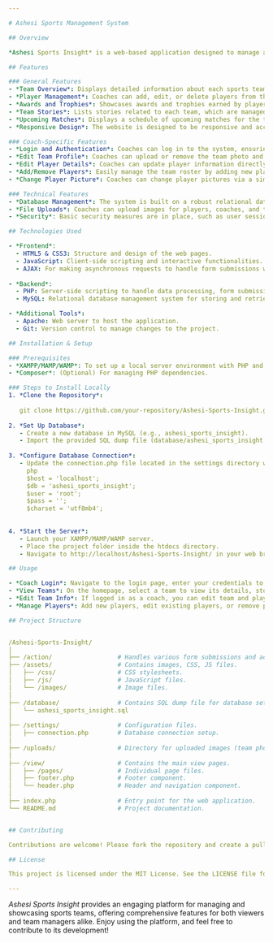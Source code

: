 ```yaml
---

# Ashesi Sports Management System

## Overview

*Ashesi Sports Insight* is a web-based application designed to manage and display information related to sports teams at Ashesi University. The platform allows users to view team statistics, player details, upcoming matches, awards, and related stories. Coaches can manage their team profiles, including editing player details, adding or removing players, and updating images.

## Features

### General Features
- *Team Overview*: Displays detailed information about each sports team, including the team name, coach, and a photo of the team.
- *Player Management*: Coaches can add, edit, or delete players from their teams. Each player profile includes fields for name, position, age, height, nationality, and image.
- *Awards and Trophies*: Showcases awards and trophies earned by players in each team.
- *Team Stories*: Lists stories related to each team, which are managed through the application.
- *Upcoming Matches*: Displays a schedule of upcoming matches for the team.
- *Responsive Design*: The website is designed to be responsive and accessible across various devices.

### Coach-Specific Features
- *Login and Authentication*: Coaches can log in to the system, ensuring that only authorized personnel can modify team data.
- *Edit Team Profile*: Coaches can upload or remove the team photo and update the coach's photo.
- *Edit Player Details*: Coaches can update player information directly from the interface.
- *Add/Remove Players*: Easily manage the team roster by adding new players or removing existing ones.
- *Change Player Picture*: Coaches can change player pictures via a simple form.

### Technical Features
- *Database Management*: The system is built on a robust relational database to manage teams, players, matches, stories, and trophies.
- *File Uploads*: Coaches can upload images for players, coaches, and teams, with proper handling of file storage.
- *Security*: Basic security measures are in place, such as user session management to prevent unauthorized access.

## Technologies Used

- *Frontend*:
  - HTML5 & CSS3: Structure and design of the web pages.
  - JavaScript: Client-side scripting and interactive functionalities.
  - AJAX: For making asynchronous requests to handle form submissions without page reloads.
  
- *Backend*:
  - PHP: Server-side scripting to handle data processing, form submissions, and interaction with the database.
  - MySQL: Relational database management system for storing and retrieving data.

- *Additional Tools*:
  - Apache: Web server to host the application.
  - Git: Version control to manage changes to the project.

## Installation & Setup

### Prerequisites
- *XAMPP/MAMP/WAMP*: To set up a local server environment with PHP and MySQL.
- *Composer*: (Optional) For managing PHP dependencies.

### Steps to Install Locally
1. *Clone the Repository*:
   
   git clone https://github.com/your-repository/Ashesi-Sports-Insight.git
   
2. *Set Up Database*:
   - Create a new database in MySQL (e.g., ashesi_sports_insight).
   - Import the provided SQL dump file (database/ashesi_sports_insight.sql) to set up the necessary tables and initial data.
   
3. *Configure Database Connection*:
   - Update the connection.php file located in the settings directory with your database credentials.
     php
     $host = 'localhost';
     $db = 'ashesi_sports_insight';
     $user = 'root';
     $pass = '';
     $charset = 'utf8mb4';
     
   
4. *Start the Server*:
   - Launch your XAMPP/MAMP/WAMP server.
   - Place the project folder inside the htdocs directory.
   - Navigate to http://localhost/Ashesi-Sports-Insight/ in your web browser.

## Usage

- *Coach Login*: Navigate to the login page, enter your credentials to access team management features.
- *View Teams*: On the homepage, select a team to view its details, stories, players, and more.
- *Edit Team Info*: If logged in as a coach, you can edit team and player details directly from the team overview page.
- *Manage Players*: Add new players, edit existing players, or remove players as necessary.

## Project Structure


/Ashesi-Sports-Insight/
│
├── /action/                  # Handles various form submissions and actions (e.g., logout).
├── /assets/                  # Contains images, CSS, JS files.
│   ├── /css/                 # CSS stylesheets.
│   ├── /js/                  # JavaScript files.
│   └── /images/              # Image files.
│
├── /database/                # Contains SQL dump file for database setup.
│   └── ashesi_sports_insight.sql
│
├── /settings/                # Configuration files.
│   ├── connection.php        # Database connection setup.
│
├── /uploads/                 # Directory for uploaded images (team photos, player images, etc.).
│
├── /view/                    # Contains the main view pages.
│   ├── /pages/               # Individual page files.
│   ├── footer.php            # Footer component.
│   └── header.php            # Header and navigation component.
│
├── index.php                 # Entry point for the web application.
└── README.md                 # Project documentation.


## Contributing

Contributions are welcome! Please fork the repository and create a pull request with your changes. Ensure your code follows the project's coding standards and includes appropriate comments.

## License

This project is licensed under the MIT License. See the LICENSE file for details.

---
```


*Ashesi Sports Insight* provides an engaging platform for managing and showcasing sports teams, offering comprehensive features for both viewers and team managers alike. Enjoy using the platform, and feel free to contribute to its development!
